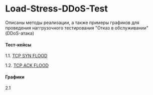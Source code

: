 # Load-Stress-DDoS-Test

Описаны методы реализации, а также примеры графиков для проведения наггрузочного тестирования "Отказ в обслуживании" (DDoS-атака)

#### Тест-кейсы
1.1. [TCP SYN FLOOD](https://github.com/Fireng/Load-Stress-DDoS-Test/blob/main/TCP_SYN/tcp_syn_flood.md)

1.2. [TCP ACK FLOOD](https://github.com/Fireng/Load-Stress-DDoS-Test/blob/main/TCP_ACK/tcp_ack_flood.md)

#### Графики
2.1 
